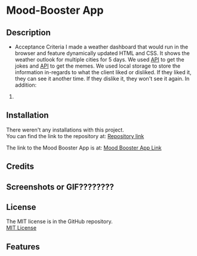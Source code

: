 # Mood-Booster App
## Description 

- Acceptance Criteria
I made a weather dashboard that would run in the browser and feature dynamically updated HTML and CSS.  It shows the weather outlook for multiple cities for 5 days.  We used [API](https://) to get the jokes and [API](https://) to get the memes.  We used local storage to store the information in-regards to what the client liked or disliked.  If they liked it, they can see it another time.  If they dislike it, they won't see it again.  In addition:

1) 

## Installation 

There weren't any installations with this project.  
You can find the link to the repository at:
[Repository link](https://github.com/123sites/Mood-Booster.git)

The link to the Mood Booster App is at:
[Mood Booster App Link](https://123sites.github.io/Mood-Booster/)

## Credits 


## Screenshots or GIF????????


## License 

The MIT license is in the GitHub repository.  
[MIT License](https://github.com/123sites/Mood-Booster/blob/main/LICENSE)

## Features


